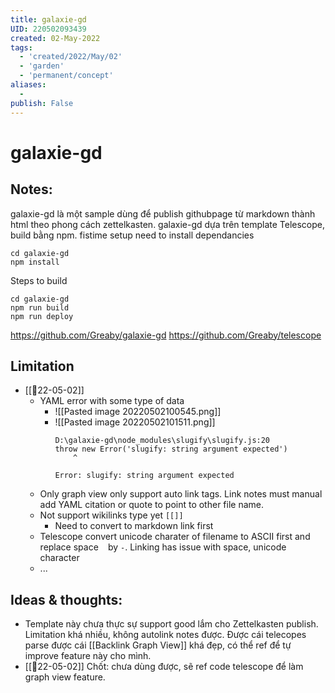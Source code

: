 ```yaml
---
title: galaxie-gd
UID: 220502093439
created: 02-May-2022
tags:
  - 'created/2022/May/02'
  - 'garden'
  - 'permanent/concept'
aliases:
  - 
publish: False
---
```

# galaxie-gd

## Notes:

galaxie-gd là một sample dùng để publish githubpage từ markdown thành html theo phong cách zettelkasten.
galaxie-gd dựa trên template Telescope, build bằng npm.
fistime setup need to install dependancies
```
cd galaxie-gd
npm install
```

Steps to build
```
cd galaxie-gd
npm run build
npm run deploy
```

https://github.com/Greaby/galaxie-gd
https://github.com/Greaby/telescope

## Limitation
- [[📝22-05-02]]
	- YAML error with some type of data
		- ![[Pasted image 20220502100545.png]]
		- ![[Pasted image 20220502101511.png]]
			```
			D:\galaxie-gd\node_modules\slugify\slugify.js:20
		  throw new Error('slugify: string argument expected')
				^
	
			Error: slugify: string argument expected
			```
	- Only graph view only support auto link tags. Link notes must manual add YAML citation or quote to point to other file name.
	- Not support wikilinks type yet `[[]]`
		- Need to convert to markdown link first
	- Telescope convert unicode charater of filename to ASCII first and replace space ` ` by `-`. Linking has issue with space, unicode character
	- ...

## Ideas & thoughts:
- Template này chưa thực sự support good lắm cho Zettelkasten publish. Limitation khá nhiều, không autolink notes được. Được cái telecopes parse được cái [[Backlink Graph View]] khá đẹp, có thể ref để tự improve feature này cho mình.
- [[📝22-05-02]] Chốt: chưa dùng được, sẽ ref code telescope để làm graph view feature.

